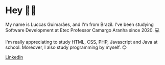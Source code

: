 # Hey 👋🏻

My name is Luccas Guimarães, and I'm from Brazil. I've been studying Software Development at Etec Professor Camargo Aranha since 2020. 💻

I'm really appreciating to study HTML, CSS, PHP, Javascript and Java at school. Moreover, I also study programming by myself. 😊

[Linkedin]("https://www.linkedin.com/in/luccas-guimar%C3%A3es-422437206")

